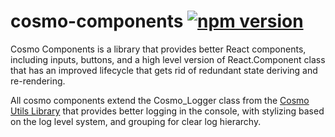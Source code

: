 # cosmo-components [![npm version](https://badge.fury.io/js/@pixel-forge%2Fcosmo-components.svg)](https://badge.fury.io/js/@pixel-forge%2Fcosmo-components)
Cosmo Components is a library that provides better React components,
including inputs, buttons, and a high level version of React.Component class that has an
improved lifecycle that gets rid of redundant state deriving and re-rendering.

All cosmo components extend the Cosmo_Logger class from the [Cosmo Utils Library](https://www.npmjs.com/package/@pixel-forge/cosmo-utils) that provides
better logging in the console, with stylizing based on the log level system, and grouping for clear log hierarchy.